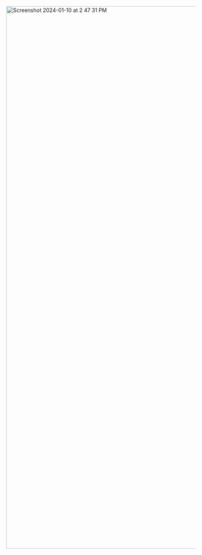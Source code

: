 <img width="1440" alt="Screenshot 2024-01-10 at 2 47 31 PM" src="https://github.com/melvinrajendran/BitTorrent-Client/assets/44681827/b810bed3-8907-48ec-9eda-6f2a9236e108">
